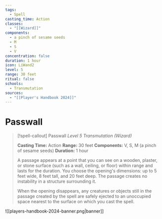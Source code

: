 ```yaml
---
tags:
  - Spell
casting_time: Action
classes:
  - "[[Wizard]]"
components:
  - a pinch of sesame seeds
  - M
  - S
  - V
concentration: false
duration: 1 hour
icon: LiWand2
level: 5
range: 30 feet
ritual: false
schools:
  - Transmutation
sources:
  - "[[Player's Handbook 2024]]"
---
```


# Passwall

>[!spell-callout] Passwall
>_Level 5 Transmutation (Wizard)_
>
>**Casting Time:** Action
>**Range:** 30 feet
>**Components:** V, S, M (a pinch of sesame seeds)
>**Duration:** 1 hour
>
>A passage appears at a point that you can see on a wooden, plaster, or stone surface (such as a wall, ceiling, or floor) within range and lasts for the duration. You choose the opening's dimensions: up to 5 feet wide, 8 feet tall, and 20 feet deep. The passage creates no instability in a structure surrounding it.
>
>When the opening disappears, any creatures or objects still in the passage created by the spell are safely ejected to an unoccupied space nearest to the surface on which you cast the spell.


![[players-handbook-2024-banner.png|banner]]

